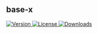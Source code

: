 ## base-x

<p>
    <a href="https://www.npmjs.com/package/base-x">
        <img src="https://img.shields.io/npm/v/base-x.svg" alt="Version">
    </a>
    <a href="https://www.npmjs.com/package/base-x">
        <img src="https://img.shields.io/npm/l/base-x.svg" alt="License">
    </a>
    <a href="https://npmcharts.com/compare/base-x?minimal=true">
        <img src="https://img.shields.io/npm/dm/base-x.svg" alt="Downloads">
    </a>
</p>

